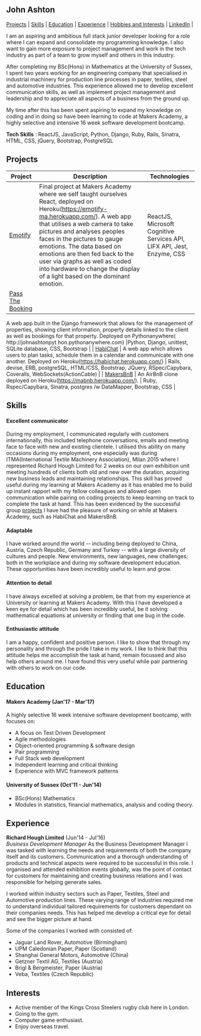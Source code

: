 ## John Ashton

[Projects](#projects) | [Skills](#skills) | [Education](#education) | [Experience](#experience) | [Hobbies and Interests](#interests) | [LinkedIn](https://uk.linkedin.com/in/john-ashton-890654106) |

I am an aspiring and ambitious full stack junior developer looking for a role where I can expand and consolidate my programming knowledge.  I also want to gain more exposure to project management and work in the tech industry as part of a team to grow myself and others in this industry. 

After completing my BSc(Hons) in Mathematics at the University of Sussex, I spent two years working for an engineering company that specialised in industrial machinery for production line processes in paper, textiles, steel and automotive industries. This experience allowed me to develop excellent communication skills, as well as implement project management and leadership and to appreciate all aspects of a business from the ground up.

My time after this has been spent aspiring to expand my knowledge on coding and in doing so have been learning to code at Makers Academy, a highly selective and intensive 16 week software development bootcamp.

**Tech Skills** : ReactJS, JavaScript, Python, Django, Ruby, Rails, Sinatra, HTML, CSS, jQuery, Bootstrap, PostgreSQL

## Projects

| Project   | Description | Technologies |
|---        |---         |---           |
|[Emotify](https://github.com/Johnhalk/emotify)| Final project at Makers Academy where we self taught ourselves React, deployed on Heroku(https://emotify-ma.herokuapp.com/).  A web app that utilises a web camera to take pictures and analyses peoples faces in the pictures to gauge emotions.  The data based on emotions are then fed back to the user via graphs as well as coded into hardware to change the display of a light based on the dominant emotion. | ReactJS, Microsoft Cognitive Services API, LIFX API, Jest, Enzyme, CSS|
| [Pass The Booking](https://github.com/Johnhalk/PassTheBookingV2) | 
A web app built in the Django framework that allows for the management of properties, showing client information, property details linked to the client as well as bookings for that property. Deployed on Pythonanywhere( http://johnashtonpyt
 hon.pythonanywhere.com) |Python, Django, unittest, SQLite database, CSS, Bootstrap |
| [HabiChat](https://github.com/Johnhalk/HabiChat) | A web app which allows users to plan tasks, schedule them in a calendar and communicate with one another. Deployed on Heroku(https://habichat.herokuapp.com/) | Rails, devise, ERB, postgreSQL, HTML/CSS, Bootstrap, JQuery, RSpec/Capybara, Coveralls, WebSockets(ActionCable) |
| [MakersBnB](https://github.com/Johnhalk/MakersBnB) | An AirBnB clone deployed on Heroku(https://mabnb.herokuapp.com/). | Ruby, Rspec/Capybara, Sinatra, postgres /w DataMapper, Bootstrap, CSS |

## Skills

#### Excellent communicator

During my employment, I communicated regularly with customers internationally, this included telephone conversations, emails and meeting face to face with new and existing clientele.  I utilised this ability on many occasions during my employment, one especially was during ITMA(International Textile Machinery Association), Milan 2015 where I represented Richard Hough Limited for 2 weeks on our own exhibition unit meeting hundreds of clients both old and new over the duration, acquiring new business leads and maintaining relationships.  This skill has proved useful during my learning at Makers Academy as it has enabled me to build up instant rapport with my fellow colleagues and allowed open communication while pairing on coding projects to keep learning on track to complete the task at hand. This has been evidenced by the successful group [projects](#projects) I have had the pleasure of working on while at Makers Academy, such as HabiChat and MakersBnB.

#### Adaptable

I have worked around the world -- including being deployed to China, Austria, Czech Republic, Germany and Turkey -- with a large diversity of cultures and people.  New environments, new languages, new challenges; both in the workplace and during my software development education.  These opportunities have been incredibly useful to learn and grow.

#### Attention to detail

I have always excelled at solving a problem, be that from my experience at University or learning at Makers Academy. With this I have developed a keen eye for detail which has been incredibly useful, be it solving mathematical equations at university or finding that one bug in the code.

#### Enthusiastic attitude

I am a happy, confident and positive person.  I like to show that through my personality and through the pride I take in my work.  I like to think that this attitude helps me accomplish the task at hand, remain focussed and also help others around me.  I have found this very useful while pair partnering with others to work on our code.

## Education

#### Makers Academy (Jan'17 - Mar'17)

A highly selective 16 week intensive software development bootcamp, with focuses on:

- A focus on Test Driven Development
- Agile methodologies
- Object-oriented programming & software design
- Pair programming
- Full Stack web development
- Independent learning and critical thinking
- Experience with MVC framework patterns

#### University of Sussex (Oct'11 - Jun'14)

- BSc(Hons) Mathematics
- Modules in statistics, financial mathematics, analysis and coding theory.


## Experience

**Richard Hough Limited** (Jun'14 - Jul'16)    
*Business Development Manager*
As the Business Development Manager I was tasked with learning the needs and requirements of both the company itself and its customers.  Communication and a thorough understanding of products and technical aspects were required to be successful in this role. I organised and attended exhibition events globally, was the point of contact for customers for maintaining and creating business relations and I was responsible for helping generate sales.

I worked within industry sectors such as Paper, Textiles, Steel and Automotive production lines.  These varying range of industries required me to understand individual tailored requirements for customers dependant on their companies needs.  This has helped me develop a critical eye for detail and see the bigger picture at hand. 

Some of the companies I worked with consisted of:

- Jaguar Land Rover, Automotive (Birmingham)
- UPM Caledonian Paper, Paper (Scotland)
- Shanghai General Motors, Automotive (China)
- Getzner Textil AG, Textiles (Austria)
- Brigl & Bergmeister, Paper (Austria)
- Veba, Textiles (Czech Republic)

## Interests

- Active member of the Kings Cross Steelers rugby club here in London.
- Going to the gym.
- Computer game enthusiast.
- Enjoy overseas travel.
